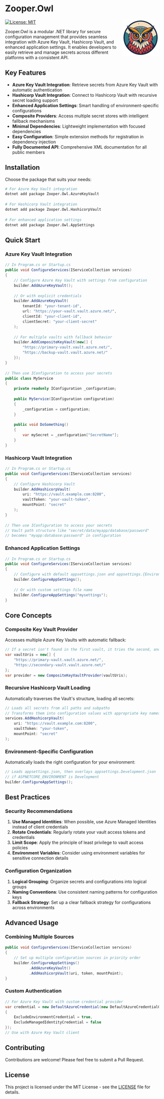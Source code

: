 # Zooper.Owl

<img src="icon.png" alt="Zooper.Owl Logo" width="120" align="right"/>

[![License: MIT](https://img.shields.io/badge/License-MIT-yellow.svg)](https://opensource.org/licenses/MIT)

Zooper.Owl is a modular .NET library for secure configuration management that provides seamless integration with Azure Key Vault, Hashicorp Vault, and enhanced application settings. It enables developers to easily retrieve and manage secrets across different platforms with a consistent API.

## Key Features

- **Azure Key Vault Integration**: Retrieve secrets from Azure Key Vault with automatic authentication
- **Hashicorp Vault Integration**: Connect to Hashicorp Vault with recursive secret loading support
- **Enhanced Application Settings**: Smart handling of environment-specific configurations
- **Composite Providers**: Access multiple secret stores with intelligent fallback mechanisms
- **Minimal Dependencies**: Lightweight implementation with focused dependencies
- **Easy Configuration**: Simple extension methods for registration in dependency injection
- **Fully Documented API**: Comprehensive XML documentation for all public members

## Installation

Choose the package that suits your needs:

```bash
# For Azure Key Vault integration
dotnet add package Zooper.Owl.AzureKeyVault

# For Hashicorp Vault integration
dotnet add package Zooper.Owl.HashicorpVault

# For enhanced application settings
dotnet add package Zooper.Owl.AppSettings
```

## Quick Start

### Azure Key Vault Integration

```csharp
// In Program.cs or Startup.cs
public void ConfigureServices(IServiceCollection services)
{
    // Configure Azure Key Vault with settings from configuration
    builder.AddAzureKeyVault();

    // Or with explicit credentials
    builder.AddAzureKeyVault(
        tenantId: "your-tenant-id",
        url: "https://your-vault.vault.azure.net/",
        clientId: "your-client-id",
        clientSecret: "your-client-secret"
    );

    // For multiple vaults with fallback behavior
    builder.AddCompositeKeyVault(new[] {
        "https://primary-vault.vault.azure.net/",
        "https://backup-vault.vault.azure.net/"
    });
}

// Then use IConfiguration to access your secrets
public class MyService
{
    private readonly IConfiguration _configuration;

    public MyService(IConfiguration configuration)
    {
        _configuration = configuration;
    }

    public void DoSomething()
    {
        var mySecret = _configuration["SecretName"];
    }
}
```

### Hashicorp Vault Integration

```csharp
// In Program.cs or Startup.cs
public void ConfigureServices(IServiceCollection services)
{
    // Configure Hashicorp Vault
    builder.AddHashicorpVault(
        uri: "https://vault.example.com:8200",
        vaultToken: "your-vault-token",
        mountPoint: "secret"
    );
}

// Then use IConfiguration to access your secrets
// Vault path structure like "secret/data/myapp/database/password"
// becomes "myapp:database:password" in configuration
```

### Enhanced Application Settings

```csharp
// In Program.cs or Startup.cs
public void ConfigureServices(IServiceCollection services)
{
    // Configure with default appsettings.json and appsettings.{Environment}.json
    builder.ConfigureAppSettings();

    // Or with custom settings file name
    builder.ConfigureAppSettings("mysettings");
}
```

## Core Concepts

### Composite Key Vault Provider

Accesses multiple Azure Key Vaults with automatic fallback:

```csharp
// If a secret isn't found in the first vault, it tries the second, and so on
var vaultUris = new[] {
    "https://primary-vault.vault.azure.net/",
    "https://secondary-vault.vault.azure.net/"
};
var provider = new CompositeKeyVaultProvider(vaultUris);
```

### Recursive Hashicorp Vault Loading

Automatically traverses the Vault's structure, loading all secrets:

```csharp
// Loads all secrets from all paths and subpaths
// Transforms them into configuration values with appropriate key names
services.AddHashicorpVault(
    uri: "https://vault.example.com:8200",
    vaultToken: "your-token",
    mountPoint: "secret"
);
```

### Environment-Specific Configuration

Automatically loads the right configuration for your environment:

```csharp
// Loads appsettings.json, then overlays appsettings.Development.json
// if ASPNETCORE_ENVIRONMENT is Development
builder.ConfigureAppSettings();
```

## Best Practices

### Security Recommendations

1. **Use Managed Identities**: When possible, use Azure Managed Identities instead of client credentials
2. **Rotate Credentials**: Regularly rotate your vault access tokens and credentials
3. **Limit Scope**: Apply the principle of least privilege to vault access policies
4. **Environment Variables**: Consider using environment variables for sensitive connection details

### Configuration Organization

1. **Logical Grouping**: Organize secrets and configurations into logical groups
2. **Naming Conventions**: Use consistent naming patterns for configuration keys
3. **Fallback Strategy**: Set up a clear fallback strategy for configurations across environments

## Advanced Usage

### Combining Multiple Sources

```csharp
public void ConfigureServices(IServiceCollection services)
{
    // Set up multiple configuration sources in priority order
    builder.ConfigureAppSettings()
           .AddAzureKeyVault()
           .AddHashicorpVault(uri, token, mountPoint);
}
```

### Custom Authentication

```csharp
// For Azure Key Vault with custom credential provider
var credential = new DefaultAzureCredential(new DefaultAzureCredentialOptions
{
    ExcludeEnvironmentCredential = true,
    ExcludeManagedIdentityCredential = false
});
// Use with Azure Key Vault client
```

## Contributing

Contributions are welcome! Please feel free to submit a Pull Request.

## License

This project is licensed under the MIT License - see the [LICENSE](LICENSE) file for details.
